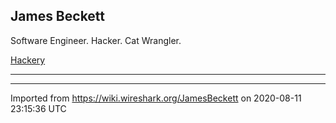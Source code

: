 ## James Beckett

Software Engineer. Hacker. Cat Wrangler.

[Hackery](http://hackery.net/)

-----

---

Imported from https://wiki.wireshark.org/JamesBeckett on 2020-08-11 23:15:36 UTC
